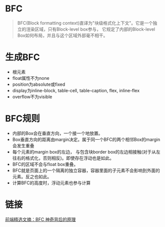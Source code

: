 # BFC
> BFC(Block formatting context)直译为"块级格式化上下文"。它是一个独立的渲染区域，只有Block-level box参与， 它规定了内部的Block-level Box如何布局，并且与这个区域外部毫不相干。
# 生成BFC
  * 根元素
  * float属性不为none
  * position为absolute或fixed
  * display为inline-block, table-cell, table-caption, flex, inline-flex
  * overflow不为visible
# BFC规则
  * 内部的Box会在垂直方向，一个接一个地放置。
  * Box垂直方向的距离由margin决定。属于同一个BFC的两个相邻Box的margin会发生重叠
  * 每个元素的margin box的左边， 与包含块border box的左边相接触(对于从左往右的格式化，否则相反)。即使存在浮动也是如此。
  * BFC的区域不会与float box重叠。
  * BFC就是页面上的一个隔离的独立容器，容器里面的子元素不会影响到外面的元素。反之也如此。
  * 计算BFC的高度时，浮动元素也参与计算
# 链接
[前端精选文摘：BFC 神奇背后的原理](https://www.cnblogs.com/lhb25/p/inside-block-formatting-ontext.html)